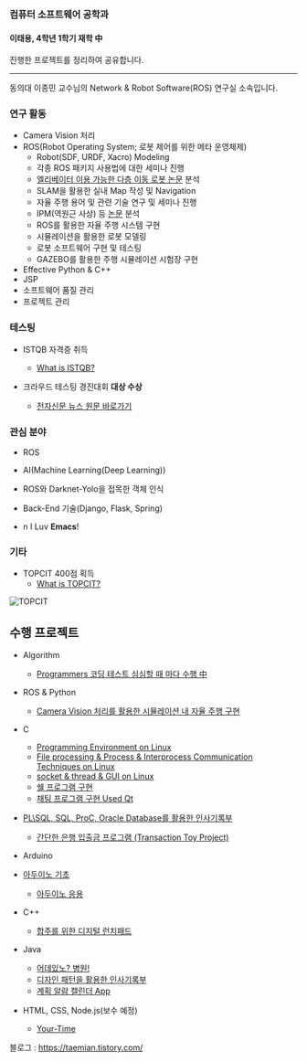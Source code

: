 ### 컴퓨터 소프트웨어 공학과
#### 이태용, 4학년 1학기 재학 中
진행한 프로젝트를 정리하여 공유합니다.

---
동의대 이종민 교수님의 Network & Robot Software(ROS) 연구실 소속입니다.

### 연구 활동

- Camera Vision 처리
- ROS(Robot Operating System; 로봇 제어를 위한 메타 운영체제)
  - Robot(SDF, URDF, Xacro) Modeling
  - 각종 ROS 패키지 사용법에 대한 세미나 진행
  - [엘리베이터 이용 가능한 다층 이동 로봇 논문](http://www.riss.kr/search/detail/DetailView.do?p_mat_type=be54d9b8bc7cdb09&control_no=c070c6e21caaba51ffe0bdc3ef48d419) 분석
  - SLAM을 활용한 실내 Map 작성 및 Navigation
  - 자율 주행 용어 및 관련 기술 연구 및 세미나 진행
  - IPM(역원근 사상) 등 [논문](http://www.riss.kr/search/detail/DetailView.do?p_mat_type=be54d9b8bc7cdb09&control_no=eb840133209fe4fa) 분석
  - ROS를 활용한 자율 주행 시스템 구현
  - 시뮬레이션을 활용한 로봇 모델링
  - 로봇 소프트웨어 구현 및 테스팅 
  - GAZEBO를 활용한 주행 시뮬레이션 시험장 구현
- Effective Python & C++
- JSP
- 소프트웨어 품질 관리
- 프로젝트 관리



### 테스팅

- ISTQB 자격증 취득

  - [What is ISTQB?](https://www.sten.or.kr/bbs/board.php?bo_table=sten_ist)

- 크라우드 테스팅 경진대회 **대상 수상**

  - [전자신문 뉴스 원문 바로가기](http://etnews.com/20191115000335)



### 관심 분야

- ROS
- AI(Machine Learning(Deep Learning))
- ROS와 Darknet-Yolo을 접목한 객체 인식

- Back-End 기술(Django, Flask, Spring)
- n I Luv **Emacs**!

### 기타

- TOPCIT 400점 획득
  - [What is TOPCIT?](https://www.topcit.or.kr)

![TOPCIT](https://github.com/yongjjang/Portfolio/blob/master/3rd%20year%202nd%20semester/TOPCIT.PNG)



## 수행 프로젝트

- Algorithm
  
  - [Programmers 코딩 테스트 심심할 때 마다 수행 中](https://github.com/yongjjang/Portfolio/tree/master/Algotithm)
  
- ROS & Python
  
  - [Camera Vision 처리를 활용한 시뮬레이션 내 자율 주행 구현](https://github.com/yongjjang/Autonomous-Driving-Car)
  
  

- C
  - [Programming Environment on Linux](https://github.com/yongjjang/Lab2)
  - [File processing & Process & Interprocess Communication Techniques on Linux](https://github.com/yongjjang/Lab3)
  - [socket & thread & GUI on Linux](https://github.com/yongjjang/Lab4)
  - [쉘 프로그램 구현](https://github.com/yongjjang/Shell-Program)
  - [채팅 프로그램 구현 Used Qt](https://github.com/yongjjang/Chatting-Program)
- [PL\SQL, SQL, ProC, Oracle Database를 활용한 인사기록부](https://github.com/yongjjang/Service-Center-System)
  - [간단한 은행 입출금 프로그램 (Transaction Toy Project)](https://github.com/yongjjang/Portfolio/tree/master/2rd%20year%202nd%20semester/File%20Processing%20Theory)



- Arduino
- [아두이노 기초](https://github.com/yongjjang/Portfolio/tree/master/2rd%20year%202nd%20semester/Computer%20Architecture/Arduino%20Programming)
  - [아두이노 응용](https://github.com/yongjjang/Portfolio/tree/master/2rd%20year%202nd%20semester/Computer%20Architecture/Enhanced%20Arduino%20Programming)



- C++
  - [합주를 위한 디지털 런치패드](https://github.com/yongjjang/Portfolio/tree/master/2rd%20year%202nd%20semester/Visual%20Programming)



- Java
  - [어데있노? 병원!](https://github.com/yongjjang/Portfolio/tree/master/2rd%20year%202nd%20semester/Object-Oriented%20Programming)
  - [디자인 패턴을 활용한 인사기록부](https://github.com/yongjjang/Portfolio/tree/master/3rd%20year%201nd%20semester/Software%20design/%EC%9D%B8%EC%82%AC%EA%B8%B0%EB%A1%9D%EB%B6%80)
  - [계획 알람 캘린더 App](https://github.com/InhwanJeong/DayLight)



- HTML, CSS, Node.js(보수 예정)
  - [Your-Time](https://github.com/jeonseun/YourTime-website)


블로그 : https://taemian.tistory.com/

